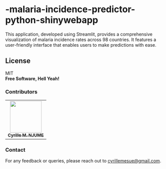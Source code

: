 # -malaria-incidence-predictor-python-shinywebapp
This application, developed using Streamlit, provides a comprehensive visualization of malaria incidence rates across 98 countries. It features a user-friendly interface that enables users to make predictions with ease. 

## License
MIT     
**Free Software, Hell Yeah!**


### Contributors 

<table>
  <tr>
    <td align="center"><a href="https://github.com/CyrilleMesue"><img src="https://avatars.githubusercontent.com/CyrilleMesue" width="100px;" alt=""/><br /><sub><b>Cyrille M. NJUME</b></sub></a><br /></td>
  </tr>
</table>


### Contact

For any feedback or queries, please reach out to [cyrillemesue@gmail.com](mailto:cyrillemesue@gmail.com).
